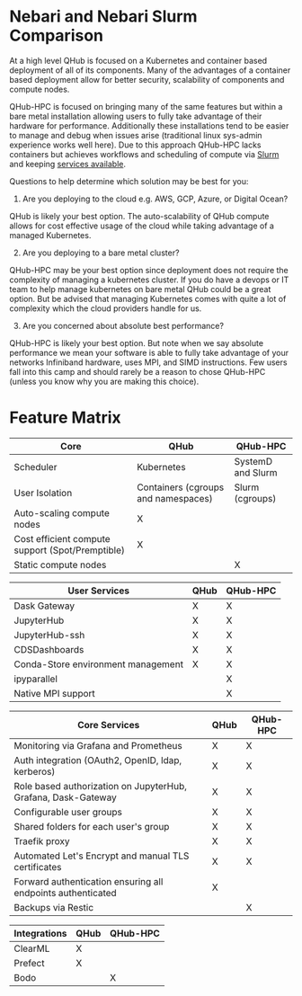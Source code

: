 # Nebari and Nebari Slurm Comparison

At a high level QHub is focused on a Kubernetes and container based
deployment of all of its components. Many of the advantages of a
container based deployment allow for better security, scalability of
components and compute nodes.

QHub-HPC is focused on bringing many of the same features but within a
bare metal installation allowing users to fully take advantage of
their hardware for performance. Additionally these installations tend
to be easier to manage and debug when issues arise (traditional linux
sys-admin experience works well here). Due to this approach QHub-HPC
lacks containers but achieves workflows and scheduling of compute via
[Slurm](https://slurm.schedmd.com/documentation.html) and keeping
[services
available](https://www.freedesktop.org/wiki/Software/systemd/).

Questions to help determine which solution may be best for you:

1. Are you deploying to the cloud e.g. AWS, GCP, Azure, or Digital Ocean?

QHub is likely your best option. The auto-scalability of QHub compute
allows for cost effective usage of the cloud while taking advantage of
a managed Kubernetes.

2. Are you deploying to a bare metal cluster?

QHub-HPC may be your best option since deployment does not require the
complexity of managing a kubernetes cluster. If you do have a devops
or IT team to help manage kubernetes on bare metal QHub could be a
great option. But be advised that managing Kubernetes comes with quite
a lot of complexity which the cloud providers handle for us.

3. Are you concerned about absolute best performance?

QHub-HPC is likely your best option. But note when we say absolute
performance we mean your software is able to fully take advantage of
your networks Infiniband hardware, uses MPI, and SIMD
instructions. Few users fall into this camp and should rarely be a
reason to chose QHub-HPC (unless you know why you are making this
choice).

# Feature Matrix

| Core                                             | QHub                                | QHub-HPC          |
| ------------------------------------------------ | ----------------------------------- | ----------------- |
| Scheduler                                        | Kubernetes                          | SystemD and Slurm |
| User Isolation                                   | Containers (cgroups and namespaces) | Slurm (cgroups)   |
| Auto-scaling compute nodes                       | X                                   |                   |
| Cost efficient compute support (Spot/Premptible) | X                                   |                   |
| Static compute nodes                             |                                     | X                 |

| User Services                      | QHub | QHub-HPC |
| ---------------------------------- | ---- | -------- |
| Dask Gateway                       | X    | X        |
| JupyterHub                         | X    | X        |
| JupyterHub-ssh                     | X    | X        |
| CDSDashboards                      | X    | X        |
| Conda-Store environment management | X    | X        |
| ipyparallel                        |      | X        |
| Native MPI support                 |      | X        |

| Core Services                                                 | QHub | QHub-HPC |
| ------------------------------------------------------------- | ---- | -------- |
| Monitoring via Grafana and Prometheus                         | X    | X        |
| Auth integration (OAuth2, OpenID, ldap, kerberos)             | X    | X        |
| Role based authorization on JupyterHub, Grafana, Dask-Gateway | X    | X        |
| Configurable user groups                                      | X    | X        |
| Shared folders for each user's group                          | X    | X        |
| Traefik proxy                                                 | X    | X        |
| Automated Let's Encrypt and manual TLS certificates           | X    | X        |
| Forward authentication ensuring all endpoints authenticated   | X    |          |
| Backups via Restic                                            |      | X        |

| Integrations | QHub | QHub-HPC |
| ------------ | ---- | -------- |
| ClearML      | X    |          |
| Prefect      | X    |          |
| Bodo         |      | X        |
